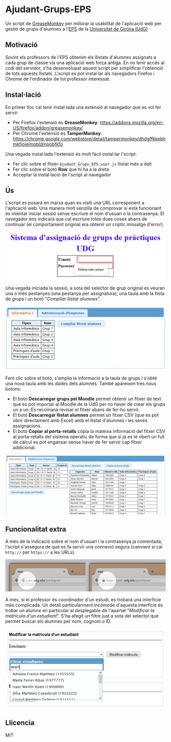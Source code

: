 Ajudant-Grups-EPS
=================

Un script de [GreaseMonkey] per millorar la usabilitat de l'aplicació web per gestió de grups d'alumnes a l'[EPS] de la [Universitat de Girona (UdG)]

[GreaseMonkey]:http://es.wikipedia.org/wiki/Greasemonkey
[EPS]:http://eps.udg.edu
[Universitat de Girona (UdG)]:http://www.udg.edu

Motivació
---------
Sovint els professors de l'EPS obtenim els llistats d'alumnes assignats a cada grup de classe via una aplicació web força antiga. En no tenir accés al codi del servidor, s'ha desenvolupat aquest script per simplificar l'obtenció de tots aquests llistats. L'script es pot instal·lar als navegadors Firefox i Chrome de l'ordinador de tot professor interessat.

Instal·lació
------------
En primer lloc cal tenir instal·lada una extensió al navegador que es vol fer servir:
  - Per Firefox l'extensió és **GreaseMonkey**: https://addons.mozilla.org/en-US/firefox/addon/greasemonkey/
  - Per Chrome l'extensió és **TamperMonkey**: https://chrome.google.com/webstore/detail/tampermonkey/dhdgffkkebhmkfjojejmpbldmpobfkfo

Una vegada instal·lada l'extensió és molt fàcil instal·lar l'script:
  - Fer clic sobre el fitxer `Ajudant_Grups_EPS.user.js` llistat més a dalt
  - Fer clic sobre el botó **Raw** que hi ha a la dreta
  - Acceptar la instal·lació de l'script al navegador

Ús
--
L'script es posarà en marxa quan es visiti una URL corresponent a l'aplicació web. Una manera molt senzilla de comprovar si està funcionant és intentar iniciar sessió sense escriure el nom d'usuari o la contrasenya. El navegador ens indicarà que cal escriure totes dues coses abans de continuar (el comportament original era obtenir un críptic missatge d'error).

![Inici de sessió millorat](README_images/inici_millorat.png)

Una vegada iniciada la sessió, a sota del selector de grup original es veuran una o més pestanyes (una pestanya per assignatura), una taula amb la llista de grups i un botó "*Compilar llistat alumnes*". 

![Inici de sessió millorat](README_images/llista_grups.png)

Fent clic sobre el botó, s'amplia la informació a la taula de grups i s'obté una nova taula amb les dades dels alumnes. També apareixen tres nous botons:
  - El botó **Descarregar grups pel Moodle** permet obtenir un fitxer de text que es pot importar al Moodle de la UdG per no haver de crear els grups un a un. Es recomana revisar el fitxer abans de fer-ho servir.
  - El botó **Descarregar llistat alumnes** permet un fitxer CSV (que es pot obrir directament amb Excel) amb el llistat d'alumnes i les seves assignacions.
  - El botó **Copiar al porta-retalls** còpia la mateixa informació del fitxer CSV al porta-retalls del sistema operatiu de forma que si ja es té obert un full de càlcul es pot enganxar sense haver de fer servir cap fitxer addicional.

![Inici de sessió millorat](README_images/llista_compilada.png)

Funcionalitat extra
-------------------
A més de la indicació sobre el nom d'usuari i la contrasenya ja comentada, l'script s'assegura de que es fa servir una connexió segura (canviant si cal `http://` per `https://` a les URLs).

![Inici de sessió millorat](README_images/sessio_segura.png)

A més, si el professor és coordinador d'un estudi, es trobarà una interfície més complicada. Un detall particularment incòmode d'aquesta interfície és trobar un alumne en particular al desplegable de l'apartat "*Modificar la matrícula d'un estudiant*". S'ha afegit un filtre just a sota del selector que permet buscar els alumnes per nom, cognom o ID.

![Inici de sessió millorat](README_images/filtre.png)

Llicencia
----
MIT
